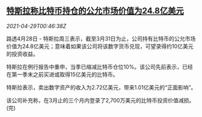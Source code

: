 <!--1619658063000-->
[特斯拉称比特币持仓的公允市场价值为24.8亿美元](https://cn.reuters.com/article/tesla-bitcoin-0428-wedn-idCNKBS2CG01F)
------

<div><i>2021-04-29T00:46:38Z</i></div><p>路透4月28日 - 特斯拉周三表示，截至3月31日为止，公司持有比特币的公允市场价值为24.8亿美元；意味着如果该公司将该数字货币兑现，可望录得约10亿美元的投资收益。</p><p>特斯拉在例行报告中重申，当季已缩减比特币仓位10%。该公司先前表示，已经在第一季末之前买进或取得15亿美元的比特币。</p><p>特斯拉表示，卖出数字资产的收入为2.72亿美元，带来1.01亿美元的“正面影响”。</p><p>该公司补充称，在3月止的三个月内登录了2,700万美元的比特币投资价值减损。(完)</p>
